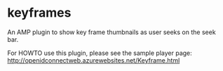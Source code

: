 # keyframes
An AMP plugin to show key frame thumbnails as user seeks on the seek bar.

For HOWTO use this plugin, please see the sample player page: http://openidconnectweb.azurewebsites.net/Keyframe.html 
